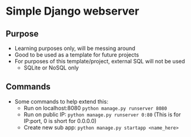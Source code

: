 # Simple Django webserver

## Purpose
- Learning purposes only, will be messing around
- Good to be used as a template for future projects
- For purposes of this template/project, external SQL will not be used
    - SQLite or NoSQL only

## Commands
- Some commands to help extend this:
    - Run on localhost:8080 `python manage.py runserver 8080`
    - Run on public IP: `python manage.py runserver 0:80`
    (This is for IP:port, 0 is short for 0.0.0.0)
    - Create new sub app: `python manage.py startapp <name_here>`
    